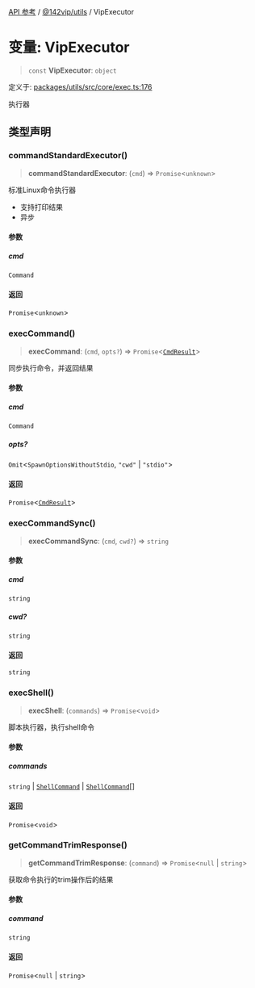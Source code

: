 [API 参考](../../../index.md) / [@142vip/utils](../index.md) / VipExecutor

# 变量: VipExecutor

> `const` **VipExecutor**: `object`

定义于: [packages/utils/src/core/exec.ts:176](https://github.com/142vip/core-x/blob/a868d72f351cc457f350d05d38d540d6494a8ff2/packages/utils/src/core/exec.ts#L176)

执行器

## 类型声明

### commandStandardExecutor()

> **commandStandardExecutor**: (`cmd`) => `Promise`\<`unknown`\>

标准Linux命令执行器
- 支持打印结果
- 异步

#### 参数

##### cmd

`Command`

#### 返回

`Promise`\<`unknown`\>

### execCommand()

> **execCommand**: (`cmd`, `opts?`) => `Promise`\<[`CmdResult`](../interfaces/CmdResult.md)\>

同步执行命令，并返回结果

#### 参数

##### cmd

`Command`

##### opts?

`Omit`\<`SpawnOptionsWithoutStdio`, `"cwd"` \| `"stdio"`\>

#### 返回

`Promise`\<[`CmdResult`](../interfaces/CmdResult.md)\>

### execCommandSync()

> **execCommandSync**: (`cmd`, `cwd?`) => `string`

#### 参数

##### cmd

`string`

##### cwd?

`string`

#### 返回

`string`

### execShell()

> **execShell**: (`commands`) => `Promise`\<`void`\>

脚本执行器，执行shell命令

#### 参数

##### commands

`string` | [`ShellCommand`](../interfaces/ShellCommand.md) | [`ShellCommand`](../interfaces/ShellCommand.md)[]

#### 返回

`Promise`\<`void`\>

### getCommandTrimResponse()

> **getCommandTrimResponse**: (`command`) => `Promise`\<`null` \| `string`\>

获取命令执行的trim操作后的结果

#### 参数

##### command

`string`

#### 返回

`Promise`\<`null` \| `string`\>
